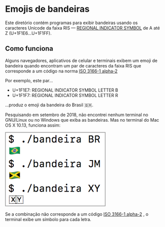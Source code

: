 # Emojis de bandeiras

Este diretório contém programas para exibir bandeiras usando os caracteres Unicode da faixa RIS — [REGIONAL INDICATOR SYMBOL](https://runefinder2018.appspot.com/?q=regional+indicator+symbol) de A até Z (U+1F1E6...U+1F1FF).

## Como funciona

Alguns navegadores, aplicativos de celular e terminais exibem um emoji de bandeira quando encontram um par de caracteres da faixa RIS que corresponde a um código na norma [ISO 3166-1 alpha-2](https://en.wikipedia.org/wiki/ISO_3166-1_alpha-2)

Por exemplo, este par...

- U+1F1E7: REGIONAL INDICATOR SYMBOL LETTER B
- U+1F1F7: REGIONAL INDICATOR SYMBOL LETTER R

...produz o emoji da bandeira do Brasil 🇧🇷.

Pesquisando em setembro de 2018, não encontrei nenhum terminal no GNU/Linux ou no Windows que exiba as bandeiras. Mas no terminal do Mac OS X 10.13, funciona assim:

![programa bandeira no MacOS 10.13](bandeira.png "Saída do programa bandeira.go no terminal do MacOS 10.13")

Se a combinação não corresponde a um código [ISO 3166-1 alpha-2](https://en.wikipedia.org/wiki/ISO_3166-1_alpha-2)
, o terminal exibe um símbolo para cada letra.